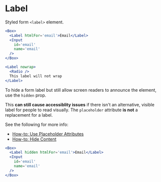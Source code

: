 # Label

Styled form `<label>` element.

```.jsx
<Box>
  <Label htmlFor='email'>Email</Label>
  <Input
    id='email'
    name='email'
  />
</Box>
```

```.jsx
<Label nowrap>
  <Radio />
  This label will not wrap
</Label>
```

To hide a form label but still allow screen readers to announce the element, use the `hidden` prop.

This **can still cause accessiblity issues** if there isn't an alternative, visible label for people to read visually.
The `placeholder` attribute **is not** a replacement for a label.

See the following for more info:

- [How-to: Use Placeholder Attributes](https://a11yproject.com/posts/placeholder-input-elements/)
- [How-to: Hide Content](https://a11yproject.com/posts/how-to-hide-content/)

```.jsx
<Box>
  <Label hidden htmlFor='email'>Email</Label>
  <Input
    id='email'
    name='email'
  />
</Box>
```
